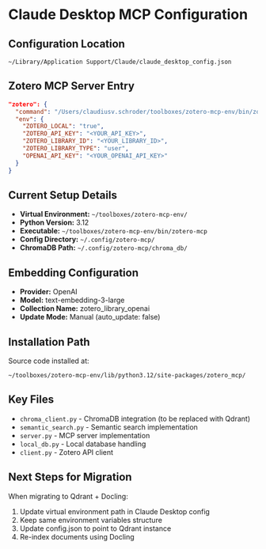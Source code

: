 # Claude Desktop MCP Configuration

## Configuration Location
`~/Library/Application Support/Claude/claude_desktop_config.json`

## Zotero MCP Server Entry

```json
"zotero": {
  "command": "/Users/claudiusv.schroder/toolboxes/zotero-mcp-env/bin/zotero-mcp",
  "env": {
    "ZOTERO_LOCAL": "true",
    "ZOTERO_API_KEY": "<YOUR_API_KEY>",
    "ZOTERO_LIBRARY_ID": "<YOUR_LIBRARY_ID>",
    "ZOTERO_LIBRARY_TYPE": "user",
    "OPENAI_API_KEY": "<YOUR_OPENAI_API_KEY>"
  }
}
```

## Current Setup Details

- **Virtual Environment:** `~/toolboxes/zotero-mcp-env/`
- **Python Version:** 3.12
- **Executable:** `~/toolboxes/zotero-mcp-env/bin/zotero-mcp`
- **Config Directory:** `~/.config/zotero-mcp/`
- **ChromaDB Path:** `~/.config/zotero-mcp/chroma_db/`

## Embedding Configuration

- **Provider:** OpenAI
- **Model:** text-embedding-3-large
- **Collection Name:** zotero_library_openai
- **Update Mode:** Manual (auto_update: false)

## Installation Path

Source code installed at:
```
~/toolboxes/zotero-mcp-env/lib/python3.12/site-packages/zotero_mcp/
```

## Key Files

- `chroma_client.py` - ChromaDB integration (to be replaced with Qdrant)
- `semantic_search.py` - Semantic search implementation
- `server.py` - MCP server implementation
- `local_db.py` - Local database handling
- `client.py` - Zotero API client

## Next Steps for Migration

When migrating to Qdrant + Docling:
1. Update virtual environment path in Claude Desktop config
2. Keep same environment variables structure
3. Update config.json to point to Qdrant instance
4. Re-index documents using Docling
